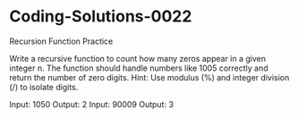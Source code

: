 # Coding-Solutions-0022
Recursion Function Practice

Write a recursive function to count how many zeros appear in
a given integer n. The function should handle numbers like
1005 correctly and return the number of zero digits. Hint: Use
modulus (%) and integer division (/) to isolate digits.


Input: 1050
Output: 2
Input: 90009
Output: 3
